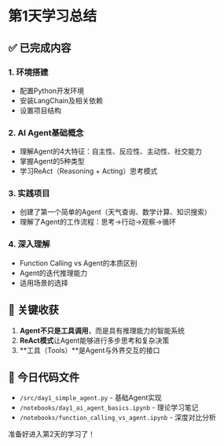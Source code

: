 # 第1天学习总结

## ✅ 已完成内容

### 1. **环境搭建**
- 配置Python开发环境
- 安装LangChain及相关依赖
- 设置项目结构

### 2. **AI Agent基础概念**
- 理解Agent的4大特征：自主性、反应性、主动性、社交能力
- 掌握Agent的5种类型
- 学习ReAct（Reasoning + Acting）思考模式

### 3. **实践项目**
- 创建了第一个简单的Agent（天气查询、数学计算、知识搜索）
- 理解了Agent的工作流程：思考→行动→观察→循环

### 4. **深入理解**
- Function Calling vs Agent的本质区别
- Agent的迭代推理能力
- 适用场景的选择

## 🎯 关键收获

1. **Agent不只是工具调用**，而是具有推理能力的智能系统
2. **ReAct模式**让Agent能够进行多步思考和复杂决策
3. **工具（Tools）**是Agent与外界交互的接口

## 📝 今日代码文件
- `/src/day1_simple_agent.py` - 基础Agent实现
- `/notebooks/day1_ai_agent_basics.ipynb` - 理论学习笔记
- `/notebooks/function_calling_vs_agent.ipynb` - 深度对比分析

准备好进入第2天的学习了！